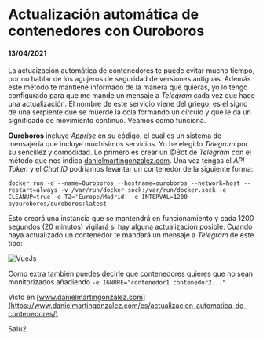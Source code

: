 # Actualización automática de contenedores con **Ouroboros**
#### 13/04/2021

La actuaización automática de contenedores te puede evitar mucho tiempo, por no hablar de los agujeros de seguridad de versiones antiguas. Además este método te mantiene informado de la manera que quieras, yo lo tengo configurado para que me mande un mensaje a *Telegram* cada vez que hace una actualización.
El nombre de este servicio viene del griego, es el signo de una serpiente que se muerde la cola formando un círculo y que le da un significado de movimiento continuo.
Veamos como funciona.

**Ouroboros** incluye [*Apprise*](https://github.com/caronc/apprise) en su código, el cual es un sistema de mensajería que incluye muchísimos servicios. Yo he elegido *Telegram* por su sencillez y comodidad.
Lo primero es crear un @Bot de *Telegram* con el método que nos indica [danielmartingonzalez.com](https://www.danielmartingonzalez.com/es/notificaciones-de-home-assistant-en-telegram/#bots-en-telegram). Una vez tengas el *API Token* y el *Chat ID* podriamos levantar un contenedor de la siguiente forma:

```
docker run -d --name=Ouroboros --hostname=ouroboros --network=host --restart=always -v /var/run/docker.sock:/var/run/docker.sock -e CLEANUP=true -e TZ='Europe/Madrid' -e INTERVAL=1200 pyouroboros/ouroboros:latest
```
Esto creará una instancia que se mantendrá en funcionamiento y cada 1200 segundos (20 minutos) vigilará si hay alguna actualización posible. Cuando haya actualizado un contenedor te mandará un mensaje a *Telegram* de este tipo:

![VueJs](https://clonbg.netlify.app/ouroboros/telegram.png)

Como extra también puedes decirle que contenedores quieres que no sean monitorizados añadiendo ```-e IGNORE="contenedor1 contenedor2..."```

Visto en [www.danielmartingonzalez.com](https://www.danielmartingonzalez.com/es/actualizacion-automatica-de-contenedores/)

Salu2
